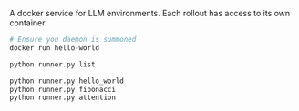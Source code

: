 A docker service for LLM environments. Each rollout has access to its own container.

```sh
# Ensure you daemon is summoned
docker run hello-world
```

```sh
python runner.py list
```

```sh
python runner.py hello_world
python runner.py fibonacci
python runner.py attention
```